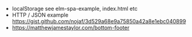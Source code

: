 - localStorage see elm-spa-example, index.html etc
- HTTP / JSON example https://gist.github.com/nojaf/3d529a68e9a75850a42a8e1ebc040899
- https://matthewjamestaylor.com/bottom-footer